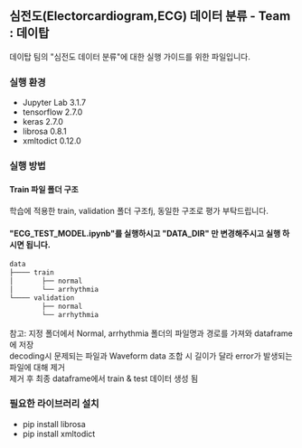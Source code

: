 ## 심전도(Electorcardiogram,ECG) 데이터 분류  - Team : 데이탑
데이탑 팀의 "심전도 데이터 분류"에 대한 실행 가이드를 위한 파일입니다.
### 실행 환경
+ Jupyter Lab 3.1.7
+ tensorflow 2.7.0
+ keras 2.7.0
+ librosa 0.8.1
+ xmltodict 0.12.0

### 실행 방법
#### Train 파일 폴더 구조
 학습에 적용한 train, validation 폴더 구조fj, 동일한 구조로 평가 부탁드립니다.  
 #### "ECG_TEST_MODEL.ipynb"를 실행하시고 "DATA_DIR" 만 변경해주시고 실행 하시면 됩니다.
```c
data
├──── train
│       ├── normal
│       └── arrhythmia
└──── validation
        ├── normal
        └── arrhythmia
```
참고: 지정 폴더에서 Normal, arrhythmia 폴더의 파일명과 경로를 가져와 dataframe에 저장  
      decoding시 문제되는 파일과 Waveform data 조합 시 길이가 달라 error가 발생되는 파일에 대해 제거  
      제거 후 최종 dataframe에서 train & test 데이터 생성 됨


### 필요한 라이브러리 설치
+ pip install librosa  
+ pip install xmltodict  
